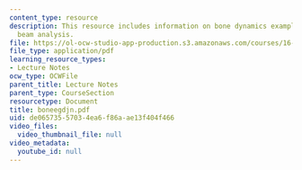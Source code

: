 ```yaml
---
content_type: resource
description: This resource includes information on bone dynamics examples - fall and
  beam analysis.
file: https://ol-ocw-studio-app-production.s3.amazonaws.com/courses/16-423j-aerospace-biomedical-and-life-support-engineering-spring-2006/de06573557034ea6f86aae13f404f466_boneegdjn.pdf
file_type: application/pdf
learning_resource_types:
- Lecture Notes
ocw_type: OCWFile
parent_title: Lecture Notes
parent_type: CourseSection
resourcetype: Document
title: boneegdjn.pdf
uid: de065735-5703-4ea6-f86a-ae13f404f466
video_files:
  video_thumbnail_file: null
video_metadata:
  youtube_id: null
---
```

